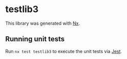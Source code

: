 # testlib3

This library was generated with [Nx](https://nx.dev).

## Running unit tests

Run `nx test testlib3` to execute the unit tests via [Jest](https://jestjs.io).
